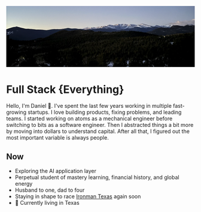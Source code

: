 <p align="center">
  <img src="https://github.com/dgamboa/dgamboa/blob/master/assets/background_profile.png" alt="Banner photo for GitHub profile">
</p>

# Full Stack {Everything}
Hello, I'm Daniel :wave:. I've spent the last few years working in multiple fast-growing startups. I love building products, fixing problems, and leading teams. I started working on atoms as a mechanical engineer before switching to bits as a software engineer. Then I abstracted things a bit more by moving into dollars to understand capital. After all that, I figured out the most important variable is always people.

## Now
* Exploring the AI application layer
* Perpetual student of mastery learning, financial history, and global energy
* Husband to one, dad to four
* Staying in shape to race [Ironman Texas](https://www.ironman.com/im-texas) again soon
* 🏡 Currently living in Texas